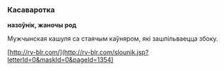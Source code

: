 ### Касаваротка
**назоўнік, жаночы род**

Мужчынская кашуля са стаячым каўняром, які зашпільваецца збоку.

<a rel="author">[http://rv-blr.com/](http://rv-blr.com/slounik.jsp?letterId=0&maskId=0&pageId=1354)</a>

